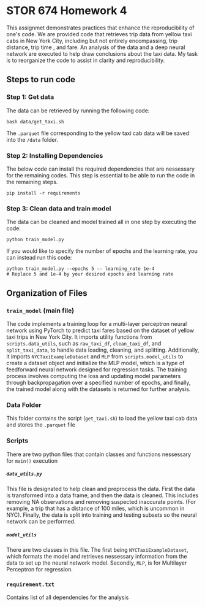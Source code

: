 # STOR 674 Homework 4

This assignmet demonstrates practices that enhance the reproducibility of one's code. We are provided code that retrieves trip data from yellow taxi cabs in New York City, including but not entirely encompassing, trip distance, trip time , and fare. An analysis of the data and a deep neural network are executed to help draw conclusions about the taxi data. My task is to reorganize the code to assist in clarity and reproducibility. 

## Steps to run  code

### Step 1: Get data
The data can be retrieved by running the following code:
```
bash data/get_taxi.sh
```
The `.parquet` file corresponding to the yellow taxi cab data will be saved into the `/data` folder.

### Step 2: Installing Dependencies
The below code can install the required dependencies that are nessessary for the remaining codes. This step is essential to be able to run the code in the remaining steps.
```
pip install -r requirements   
```

### Step 3: Clean data and train model
The data can be cleaned and model trained all in one step by executing the code:
```
python train_model.py   
```
If you would like to specify the number of epochs and the learning rate, you can instead run this code:
```
python train_model.py --epochs 5 -- learning_rate 1e-4 
# Replace 5 and 1e-4 by your desired epochs and learning rate
```

## Organization of Files

### `train_model` (main file)
The code implements a training loop for a multi-layer perceptron neural network using PyTorch to predict taxi fares based on the dataset of yellow taxi trips in New York City. It imports utility functions from `scripts.data_utils`, such as `raw_taxi_df`, `clean_taxi_df`, and `split_taxi_data`, to handle data loading, cleaning, and splitting. Additionally, it imports `NYCTaxiExampleDataset` and `MLP` from `scripts.model_utils` to create a dataset object and initialize the MLP model, which is a type of feedforward neural network designed for regression tasks. The training process involves computing the loss and updating model parameters through backpropagation over a specified number of epochs, and finally, the trained model along with the datasets is returned for further analysis.

### Data Folder
This folder contains the script (`get_taxi.sh`) to load the yellow taxi cab data and stores the `.parquet` file

### Scripts
There are two python files that contain classes and functions nessessary for `main()` execution

##### `data_utils.py`
This file is designated to help clean and preprocess the data. First the data is transformed into a data frame, and then the data is cleaned. This includes removing NA observations and removing suspected inaccurate points. (For example, a trip that has a distance of 100 miles, which is uncommon in NYC). Finally, the data is split into training and testing subsets so the neural network can be performed.

##### `model_utils`
There are two classes in this file. The first being `NYCTaxiExampleDataset`, which formats the model and retrieves nessessary information from the data to set up the neural network model. Secondly, `MLP`, is for Multilayer Perceptron for regression.

### `requirement.txt`
Contains list of all dependencies for the analysis




